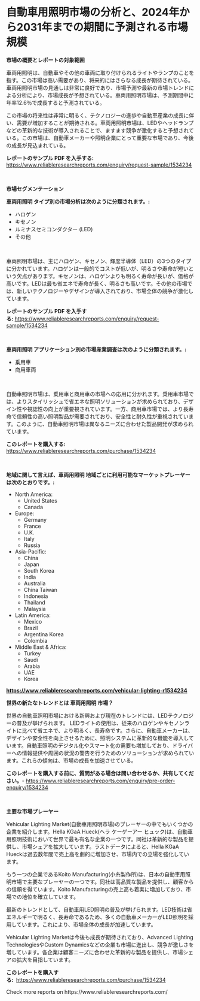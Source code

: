 <p><h1>自動車用照明市場の分析と、2024年から2031年までの期間に予測される市場規模</h1></p><p><strong>市場の概要とレポートの対象範囲</strong></p>
<p><p>車両用照明は、自動車やその他の車両に取り付けられるライトやランプのことを指す。この市場は高い需要があり、将来的にはさらなる成長が期待されている。車両用照明市場の見通しは非常に良好であり、市場予測や最新の市場トレンドによる分析により、市場成長が予想されている。車両用照明市場は、予測期間中に年率12.6％で成長すると予測されている。 </p><p>この市場の将来性は非常に明るく、テクノロジーの進歩や自動車産業の成長に伴い、需要が増加することが期待される。車両用照明市場は、LEDやヘッドランプなどの革新的な技術が導入されることで、ますます競争が激化すると予想されている。この市場は、自動車メーカーや照明企業にとって重要な市場であり、今後の成長が見込まれている。</p></p>
<p><strong>レポートのサンプル PDF を入手する:</strong> <a href="https://www.reliableresearchreports.com/enquiry/request-sample/1534234">https://www.reliableresearchreports.com/enquiry/request-sample/1534234</a></p>
<p>&nbsp;</p>
<p><strong>市場セグメンテーション</strong></p>
<p><strong>車両用照明 タイプ別の市場分析は次のように分類されます。:</strong></p>
<p><ul><li>ハロゲン</li><li>キセノン</li><li>ルミナスセミコンダクター (LED)</li><li>その他</li></ul></p>
<p>&nbsp;</p>
<p><p>車両照明市場は、主にハロゲン、キセノン、輝度半導体（LED）の3つのタイプに分かれています。ハロゲンは一般的でコストが低いが、明るさや寿命が短いという欠点があります。キセノンは、ハロゲンよりも明るく寿命が長いが、価格が高いです。LEDは最も省エネで寿命が長く、明るさも高いです。その他の市場では、新しいテクノロジーやデザインが導入されており、市場全体の競争が激化しています。</p></p>
<p><strong>レポートのサンプル PDF を入手する:</strong>&nbsp;<a href="https://www.reliableresearchreports.com/enquiry/request-sample/1534234">https://www.reliableresearchreports.com/enquiry/request-sample/1534234</a></p>
<p>&nbsp;</p>
<p><strong> 車両用照明 アプリケーション別の市場産業調査は次のように分類されます。:</strong></p>
<p><ul><li>乗用車</li><li>商用車両</li></ul></p>
<p>&nbsp;</p>
<p><p>自動車照明市場は、乗用車と商用車の市場への応用に分かれます。乗用車市場では、よりスタイリッシュで省エネな照明ソリューションが求められており、デザイン性や視認性の向上が重要視されています。一方、商用車市場では、より長寿命で信頼性の高い照明製品が需要されており、安全性と耐久性が重視されています。このように、自動車照明市場は異なるニーズに合わせた製品開発が求められています。</p></p>
<p><strong>このレポートを購入する:</strong>&nbsp; <a href="https://www.reliableresearchreports.com/purchase/1534234">https://www.reliableresearchreports.com/purchase/1534234</a></p>
<p>&nbsp;</p>
<p><strong>地域に関して言えば、車両用照明 地域ごとに利用可能なマーケットプレーヤーは次のとおりです。:</strong></p>
<p><ul>
    <li>
        North America:
        <ul>
            <li>United States</li>
            <li>Canada</li>
        </ul>
    </li>
    <li>
        Europe:
        <ul>
            <li>Germany</li>
            <li>France</li>
            <li>U.K.</li>
            <li>Italy</li>
            <li>Russia</li>
        </ul>
    </li>
    <li>
        Asia-Pacific:
        <ul>
            <li>China</li>
            <li>Japan</li>
            <li>South Korea</li>
            <li>India</li>
            <li>Australia</li>
            <li>China Taiwan</li>
            <li>Indonesia</li>
            <li>Thailand</li>
            <li>Malaysia</li>
        </ul>
    </li>
    <li>
        Latin America:
        <ul>
            <li>Mexico</li>
            <li>Brazil</li>
            <li>Argentina Korea</li>
            <li>Colombia</li>
        </ul>
    </li>
    <li>
        Middle East & Africa:
        <ul>
            <li>Turkey</li>
            <li>Saudi</li>
            <li>Arabia</li>
            <li>UAE</li>
            <li>Korea</li>
        </ul>
    </li>
    </ul></p>
<p><strong><a href="https://www.reliableresearchreports.com/vehicular-lighting-r1534234">https://www.reliableresearchreports.com/vehicular-lighting-r1534234</a></strong>&nbsp;</p>
<p><strong>世界の新たなトレンドとは 車両用照明 市場？</strong></p>
<p><p>世界の自動車照明市場における新興および現在のトレンドには、LEDテクノロジーの普及が挙げられます。 LEDライトの使用は、従来のハロゲンやキセノンライトに比べて省エネで、より明るく、長寿命です。さらに、自動車メーカーは、デザインや安全性を向上させるために、照明システムに革新的な機能を導入しています。自動車照明のデジタル化やスマート化の需要も増加しており、ドライバーへの情報提供や周囲の状況の警告を行うためのソリューションが求められています。これらの傾向は、市場の成長を加速させている。</p></p>
<p><strong>このレポートを購入する前に、質問がある場合は問い合わせるか、共有してください。</strong>- <a href="https://www.reliableresearchreports.com/enquiry/pre-order-enquiry/1534234">https://www.reliableresearchreports.com/enquiry/pre-order-enquiry/1534234</a></p>
<p>&nbsp;</p>
<p><strong>主要な市場プレーヤー</strong></p>
<p><p>Vehicular Lighting Market(自動車用照明市場)のプレーヤーの中でもいくつかの企業を紹介します。Hella KGaA Hueck(ヘラ ケーゲーアー ヒュック)は、自動車用照明技術において世界で最も有名な企業の一つです。同社は革新的な製品を提供し、市場シェアを拡大しています。ラストデータによると、Hella KGaA Hueckは過去数年間で売上高を劇的に増加させ、市場内での立場を強化しています。</p><p>もう一つの企業であるKoito Manufacturing(小糸製作所)は、日本の自動車用照明市場で主要なプレーヤーの一つです。同社は高品質な製品を提供し、顧客からの信頼を得ています。Koito Manufacturingの売上高も着実に増加しており、市場での地位を確立しています。</p><p>最新のトレンドとして、自動車用LED照明の普及が挙げられます。LED技術は省エネルギーで明るく、長寿命であるため、多くの自動車メーカーがLED照明を採用しています。これにより、市場全体の成長が加速しています。</p><p>Vehicular Lighting Marketは今後も成長が期待されており、Advanced Lighting TechnologiesやCustom Dynamicsなどの企業も市場に進出し、競争が激しさを増しています。各企業は顧客ニーズに合わせた革新的な製品を提供し、市場シェアの拡大を目指しています。</p></p>
<p><strong>このレポートを購入する:</strong>&nbsp;&nbsp;<a href="https://www.reliableresearchreports.com/purchase/1534234">https://www.reliableresearchreports.com/purchase/1534234</a></p>
<p>Check more reports on https://www.reliableresearchreports.com/</p>